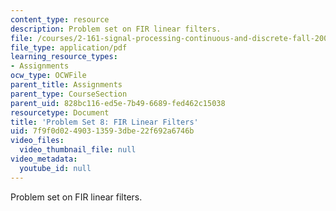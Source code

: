 ```yaml
---
content_type: resource
description: Problem set on FIR linear filters.
file: /courses/2-161-signal-processing-continuous-and-discrete-fall-2008/7f9f0d02490313593dbe22f692a6746b_ps8.pdf
file_type: application/pdf
learning_resource_types:
- Assignments
ocw_type: OCWFile
parent_title: Assignments
parent_type: CourseSection
parent_uid: 828bc116-ed5e-7b49-6689-fed462c15038
resourcetype: Document
title: 'Problem Set 8: FIR Linear Filters'
uid: 7f9f0d02-4903-1359-3dbe-22f692a6746b
video_files:
  video_thumbnail_file: null
video_metadata:
  youtube_id: null
---
```

Problem set on FIR linear filters.


